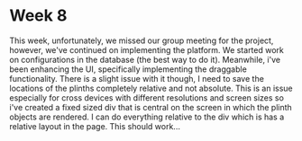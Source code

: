 # Week 8

This week, unfortunately,  we missed our group meeting for the project, however, we've continued on implementing the platform. We started work on configurations in the database (the best way to do it). 
Meanwhile, i've been enhancing the UI, specifically implementing the draggable functionality. There is a slight issue with it though, I need to save the locations of the plinths completely relative and not
absolute. This is an issue especially for cross devices with different resolutions and screen sizes so i've created a fixed sized div that is central on the screen in which the plinth objects are rendered. 
I can do everything relative to the div which is has a relative layout in the page. This should work... 
